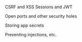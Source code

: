 CSRF and XSS
Sessions and JWT

Open ports and other security holes


Storing app secrets

Preventing injections, etc.



